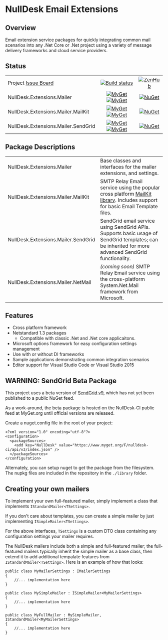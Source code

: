 # NullDesk Email Extensions

 



## Overview
Email extension service packages for quickly integrating common mail scenarios into any .Net Core or .Net project using a variety of message delivery frameworks and cloud service providers.

## Status

|                                   |   |   |
|-----------------------------------|:-:|:-:|
|Project  [Issue Board](https://github.com/NullDesk/NullMailer/issues#boards?repos=79507993)|[![Build status](https://ci.appveyor.com/api/projects/status/5uc95cb6xho4qtdh/branch/master?svg=true)](https://ci.appveyor.com/project/StephenRedd/nullmailer/branch/master)|[![ZenHub](https://img.shields.io/badge/Shipping_faster_with-ZenHub-5e60ba.svg?style=flat-square)](https://github.com/NullDesk/NullMailer/issues#boards?repos=79507993)|
|NullDesk.Extensions.Mailer                                                                 |[![MyGet](https://img.shields.io/myget/nulldesk-ci/v/NullDesk.Extensions.Mailer.Core.svg)](https://www.myget.org/feed/nulldesk-ci/package/nuget/NullDesk.Extensions.Mailer.Core) [![MyGet](https://img.shields.io/myget/nulldesk-ci/vpre/NullDesk.Extensions.Mailer.Core.svg)](https://www.myget.org/feed/nulldesk-ci/package/nuget/NullDesk.Extensions.Mailer.Core)|[![NuGet](https://img.shields.io/nuget/v/NullDesk.Extensions.Mailer.Core.svg)](https://www.nuget.org/packages/NullDesk.Extensions.Mailer.Core/)|
|NullDesk.Extensions.Mailer.MailKit                                                         |[![MyGet](https://img.shields.io/myget/nulldesk-ci/v/NullDesk.Extensions.Mailer.MailKit.svg)](https://www.myget.org/feed/nulldesk-ci/package/nuget/NullDesk.Extensions.Mailer.MailKit) [![MyGet](https://img.shields.io/myget/nulldesk-ci/vpre/NullDesk.Extensions.Mailer.MailKit.svg)](https://www.myget.org/feed/nulldesk-ci/package/nuget/NullDesk.Extensions.Mailer.MailKit)|[![NuGet](https://img.shields.io/nuget/v/NullDesk.Extensions.Mailer.MailKit.svg)](https://www.nuget.org/packages/NullDesk.Extensions.Mailer.MailKit/)|
|NullDesk.Extensions.Mailer.SendGrid                                                        |[![MyGet](https://img.shields.io/myget/nulldesk-ci/v/NullDesk.Extensions.Mailer.SendGrid.svg)](https://www.myget.org/feed/nulldesk-ci/package/nuget/NullDesk.Extensions.Mailer.SendGrid) [![MyGet](https://img.shields.io/myget/nulldesk-ci/vpre/NullDesk.Extensions.Mailer.SendGrid.svg)](https://www.myget.org/feed/nulldesk-ci/package/nuget/NullDesk.Extensions.Mailer.SendGrid)|[![NuGet](https://img.shields.io/nuget/v/NullDesk.Extensions.Mailer.SendGrid.svg)](https://www.nuget.org/packages/NullDesk.Extensions.Mailer.SendGrid/)|

## Package Descriptions


|                                   |           |
|-----------------------------------|-----------|
|NullDesk.Extensions.Mailer         |Base classes and interfaces for the mailer extensions, and settings.|
|NullDesk.Extensions.Mailer.MailKit |SMTP Relay Email service using the popular cross platform [MailKit library](https://github.com/jstedfast/MailKit). Includes support for basic Email Template files.|
|NullDesk.Extensions.Mailer.SendGrid|SendGrid email service using SendGrid APIs. Supports basic usage of SendGrid templates; can be inherited for more advanced SendGrid functionality.|
|NullDesk.Extensions.Mailer.NetMail |*(coming soon)* SMTP Relay Email service using the cross-platform System.Net.Mail framework from Microsoft.|


## Features  

- Cross platform framework
- Netstandard 1.3 packages
  - Compatible with classic .Net and .Net core applicaitons.
- Microsoft options framework for easy configuration settings management
- Use with or without DI frameworks 
- Sample applications demonstrating common integration scenarios
- Editor support for Visual Studio Code or Visual Studio 2015

## **WARNING:** SendGrid Beta Package

This project uses a beta version of [SendGrid v9](https://github.com/sendgrid/sendgrid-csharp), which has not yet been published to a public NuGet feed. 

As a work-around, the beta package is hosted on the NullDesk-CI public feed at MyGet.org until official versions are released.

Create a nuget.config file in the root of your project:

    <?xml version="1.0" encoding="utf-8"?>
    <configuration>
      <packageSources>
        <add key="NullDesk" value="https://www.myget.org/F/nulldesk-ci/api/v3/index.json" />
      </packageSources>
    </configuration>   

Alternately, you can setup nuget to get the package from the filesystem. The nupkg files are included in the repository in the <code>./library</code> folder.

## Creating your own mailers

To implement your own full-featured mailer, simply implement a class that implements <code>IStandardMailer&lt;TSettings&gt;</code>. 

If you don't care about templates, you can create a simple mailer by just implementing <code>ISimpleMailer&lt;TSettings&gt;</code>.

For the above interfaces, <code>TSettings</code> is a custom DTO class containing any configuration settings your mailer requires.

The NullDesk mailers include both a simple and full-featured mailer; the full-featured mailers typically inherit the simple mailer as a base class, then extend it to add additional tempalate features from <code>IStandardMailer&lt;TSettings&gt;</code>. Here is an example of how that looks:

    public class MyMailerSettings : IMailerSettings
    {
        //... implementation here
    }

    public class MySimpleMailer : ISimpleMailer<MyMailerSettings>
    {
        //... implementation here
    }

    public class MyFullMailer : MySimpleMailer, IStandardMailer<MyMailerSettings>
    {
        //... implementation here
    }
